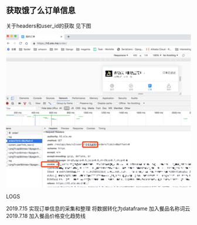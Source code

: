 ## 获取饿了么订单信息

关于headers和user_id的获取 见下图

![获取headers和user_id](https://raw.githubusercontent.com/qtvspa/eleme-ordering/master/readme.jpeg)


LOGS

2019.7.15 实现订单信息的采集和整理 将数据转化为dataframe 加入餐品名称词云  
2019.7.18 加入餐品价格变化趋势线
